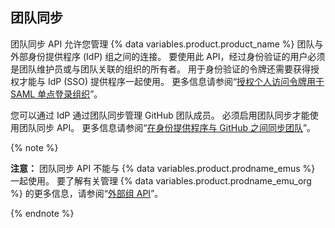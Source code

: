 ## 团队同步

团队同步 API 允许您管理 {% data variables.product.product_name %} 团队与外部身份提供程序 (IdP) 组之间的连接。 要使用此 API，经过身份验证的用户必须是团队维护员或与团队关联的组织的所有者。 用于身份验证的令牌还需要获得授权才能与 IdP (SSO) 提供程序一起使用。 更多信息请参阅“<a href="/github/authenticating-to-github/authorizing-a-personal-access-token-for-use-with-saml-single-sign-on" class="dotcom-only">授权个人访问令牌用于 SAML 单点登录组织</a>”。

您可以通过 IdP 通过团队同步管理 GitHub 团队成员。 必须启用团队同步才能使用团队同步 API。 更多信息请参阅“<a href="/organizations/managing-saml-single-sign-on-for-your-organization/managing-team-synchronization-for-your-organization" class="dotcom-only">在身份提供程序与 GitHub 之间同步团队</a>”。

{% note %}

**注意：** 团队同步 API 不能与 {% data variables.product.prodname_emus %} 一起使用。 要了解有关管理 {% data variables.product.prodname_emu_org %} 的更多信息，请参阅“[外部组 API](/enterprise-cloud@latest/rest/reference/teams#external-groups)”。

{% endnote %}